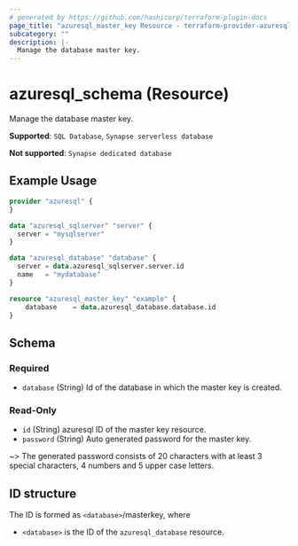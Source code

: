 ```yaml
---
# generated by https://github.com/hashicorp/terraform-plugin-docs
page_title: "azuresql_master_key Resource - terraform-provider-azuresql"
subcategory: ""
description: |-
  Manage the database master key.
---
```


# azuresql_schema (Resource)

Manage the database master key.

**Supported**: `SQL Database`, `Synapse serverless database` 

**Not supported**: `Synapse dedicated database`

## Example Usage

```terraform
provider "azuresql" {
}

data "azuresql_sqlserver" "server" {
  server = "mysqlserver"
}

data "azuresql_database" "database" {
  server = data.azuresql_sqlserver.server.id
  name   = "mydatabase"
}

resource "azuresql_master_key" "example" {
    database 	= data.azuresql_database.database.id
}

```

<!-- schema generated by tfplugindocs -->
## Schema

### Required

- `database` (String) Id of the database in which the master key is created.

### Read-Only

- `id` (String) azuresql ID of the master key resource.
- `password` (String) Auto generated password for the master key.

~> The generated password consists of 20 characters with at least 3 special characters, 4 numbers and 5 upper case letters.

## ID structure

The ID is formed as `<database>`/masterkey, where
* `<database>` is the ID of the `azuresql_database` resource.
